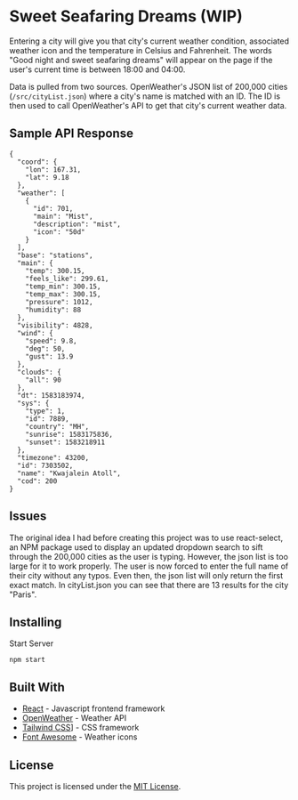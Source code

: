 # Sweet Seafaring Dreams (WIP)

Entering a city will give you that city's current weather condition, associated weather icon and the temperature in Celsius and Fahrenheit. The words "Good night and sweet seafaring dreams" will appear on the page if the user's current time is between 18:00 and 04:00.

Data is pulled from two sources. OpenWeather's JSON list of 200,000 cities (`/src/cityList.json`) where a city's name is matched with an ID. The ID is then used to call OpenWeather's API to get that city's current weather data.

## Sample API Response

```
{
  "coord": {
    "lon": 167.31,
    "lat": 9.18
  },
  "weather": [
    {
      "id": 701,
      "main": "Mist",
      "description": "mist",
      "icon": "50d"
    }
  ],
  "base": "stations",
  "main": {
    "temp": 300.15,
    "feels_like": 299.61,
    "temp_min": 300.15,
    "temp_max": 300.15,
    "pressure": 1012,
    "humidity": 88
  },
  "visibility": 4828,
  "wind": {
    "speed": 9.8,
    "deg": 50,
    "gust": 13.9
  },
  "clouds": {
    "all": 90
  },
  "dt": 1583183974,
  "sys": {
    "type": 1,
    "id": 7889,
    "country": "MH",
    "sunrise": 1583175836,
    "sunset": 1583218911
  },
  "timezone": 43200,
  "id": 7303502,
  "name": "Kwajalein Atoll",
  "cod": 200
}
```

## Issues

The original idea I had before creating this project was to use react-select, an NPM package used to display an updated dropdown search to sift through the 200,000 cities as the user is typing. However, the json list is too large for it to work properly. The user is now forced to enter the full name of their city without any typos. Even then, the json list will only return the first exact match. In cityList.json you can see that there are 13 results for the city "Paris".

## Installing

Start Server

```
npm start
```

## Built With

- [React](http://reactjs.org/) - Javascript frontend framework
- [OpenWeather](https://openweathermap.org/) - Weather API
- [Tailwind CSS](https://tailwindcss.com)] - CSS framework
- [Font Awesome](https://fontawesome.com) - Weather icons

## License

This project is licensed under the [MIT License](LICENSE).
